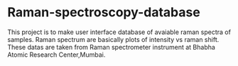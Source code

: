 # Raman-spectroscopy-database
This project is to make user interface database of avaiable raman spectra of samples. Raman spectrum are basically plots of intensity vs raman shift. 
These datas are taken from Raman spectrometer instrument at Bhabha Atomic Research Center,Mumbai. 
